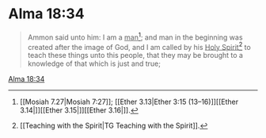 # Alma 18:34

> Ammon said unto him: I am a <u>man</u>[^a]; and man in the beginning was created after the image of God, and I am called by his <u>Holy Spirit</u>[^b] to teach these things unto this people, that they may be brought to a knowledge of that which is just and true;

[Alma 18:34](https://www.churchofjesuschrist.org/study/scriptures/bofm/alma/18?lang=eng&id=p34#p34)


[^a]: [[Mosiah 7.27|Mosiah 7:27]]; [[Ether 3.13|Ether 3:15 (13–16)]][[Ether 3.14|]][[Ether 3.15|]][[Ether 3.16|]].  
[^b]: [[Teaching with the Spirit|TG Teaching with the Spirit]].  
